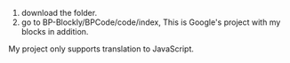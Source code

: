 1. download the folder.
2. go to BP-Blockly/BPCode/code/index,
This is Google's project with my blocks in addition.
  
My project only supports translation to JavaScript.
